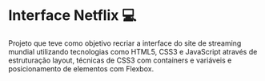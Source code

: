 # Interface Netflix 💻

Projeto que teve como objetivo recriar a interface do site de streaming mundial utilizando tecnologias como HTML5, CSS3 e JavaScript através de estruturação layout, técnicas de CSS3 com containers e variáveis e posicionamento de elementos com Flexbox.

